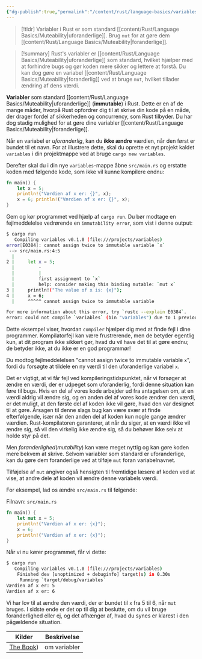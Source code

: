 ```yaml
---
{"dg-publish":true,"permalink":"/content/rust/language-basics/variables/","title":"Variables","hide":true,"tags":["Rust"]}
---
```


 
> [!tldr] 
> Variabler i Rust er som standard [[content/Rust/Language Basics/Muteability\|uforanderlige]]. Brug `mut` for at gøre dem [[content/Rust/Language Basics/Muteability\|foranderlige]].

> [!summary] 
> Rust's variabler er [[content/Rust/Language Basics/Muteability\|uforanderlige]] som standard, hvilket hjælper med at forhindre bugs og gør koden mere sikker og lettere at forstå. Du kan dog gøre en variabel [[content/Rust/Language Basics/Muteability\|foranderlig]] ved at bruge `mut`, hvilket tillader ændring af dens værdi. 

**Variabler** som standard [[content/Rust/Language Basics/Muteability\|uforanderlige]] (**immutable**) i Rust. Dette er en af de mange måder, hvorpå Rust opfordrer dig til at skrive din kode på en måde, der drager fordel af sikkerheden og concurrency, som Rust tilbyder. 
Du har dog stadig mulighed for at gøre dine variabler [[content/Rust/Language Basics/Muteability\|foranderlige]]. 

Når en variabel er *uforanderlig*, kan du **ikke ændre** værdien, når den først er bundet til et navn. For at illustrere dette, skal du oprette et nyt projekt kaldet `variables` i din projektmappe ved at bruge `cargo new variables`.

Derefter skal du i din nye `variables`-mappe åbne `src/main.rs` og erstatte koden med følgende kode, som ikke vil kunne kompilere endnu:
```rust
fn main() { 
	let x = 5; 
	println!("Værdien af x er: {}", x); 
	x = 6; println!("Værdien af x er: {}", x); 
}
```

Gem og kør programmet ved hjælp af `cargo run`. Du bør modtage en fejlmeddelelse vedrørende en `immutability error`, som vist i denne output:
```sh
$ cargo run
   Compiling variables v0.1.0 (file:///projects/variables)
error[E0384]: cannot assign twice to immutable variable `x`
 --> src/main.rs:4:5
  |
2 |     let x = 5;
  |         -
  |         |
  |         first assignment to `x`
  |         help: consider making this binding mutable: `mut x`
3 |     println!("The value of x is: {x}");
4 |     x = 6;
  |     ^^^^^ cannot assign twice to immutable variable

For more information about this error, try `rustc --explain E0384`.
error: could not compile `variables` (bin "variables") due to 1 previous error
```

Dette eksempel viser, hvordan `compiler` hjælper dig med at finde fejl i dine programmer. Kompilatorfejl kan være frustrerende, men de betyder egentlig kun, at dit program ikke sikkert gør, hvad du vil have det til at gøre endnu; de betyder ikke, at du ikke er en god programmør! 

Du modtog fejlmeddelelsen "cannot assign twice to immutable variable `x`", fordi du forsøgte at tildele en ny værdi til den uforanderlige variabel `x`.

Det er vigtigt, at vi får fejl ved kompileringstidspunktet, når vi forsøger at ændre en værdi, der er udpeget som uforanderlig, fordi denne situation kan føre til bugs. Hvis en del af vores kode arbejder ud fra antagelsen om, at en værdi aldrig vil ændre sig, og en anden del af vores kode ændrer den værdi, er det muligt, at den første del af koden ikke vil gøre, hvad den var designet til at gøre. 
Årsagen til denne slags bug kan være svær at finde efterfølgende, især når den anden del af koden kun nogle gange ændrer værdien. Rust-kompilatoren garanterer, at når du siger, at en værdi ikke vil ændre sig, så vil den virkelig ikke ændre sig, så du behøver ikke selv at holde styr på det. 

Men *foranderlighed*(*mutability*) kan være meget nyttig og kan gøre koden mere bekvem at skrive. Selvom variabler som standard er uforanderlige, kan du gøre dem foranderlige ved at tilføje `mut` foran variabelnavnet.

Tilføjelse af `mut` angiver også hensigten til fremtidige læsere af koden ved at vise, at andre dele af koden vil ændre denne variabels værdi.

For eksempel, lad os ændre `src/main.rs` til følgende:

Filnavn: `src/main.rs`
```rust
fn main() {
    let mut x = 5;
    println!("Værdien af x er: {x}");
    x = 6;
    println!("Værdien af x er: {x}");
}

```

Når vi nu kører programmet, får vi dette:
```sh
$ cargo run
   Compiling variables v0.1.0 (file:///projects/variables)
    Finished dev [unoptimized + debuginfo] target(s) in 0.30s
     Running `target/debug/variables`
Værdien af x er: 5
Værdien af x er: 6

```
Vi har lov til at ændre den værdi, der er bundet til `x` fra 5 til 6, når `mut` bruges. 
I sidste ende er det op til dig at beslutte, om du vil bruge foranderlighed eller ej, og det afhænger af, hvad du synes er klarest i den pågældende situation.

| Kilder                                                                            | Beskrivelse  |
| --------------------------------------------------------------------------------- | ------------ |
| [The Book](https://doc.rust-lang.org/book/ch03-01-variables-and-mutability.html)) | om variabler |


